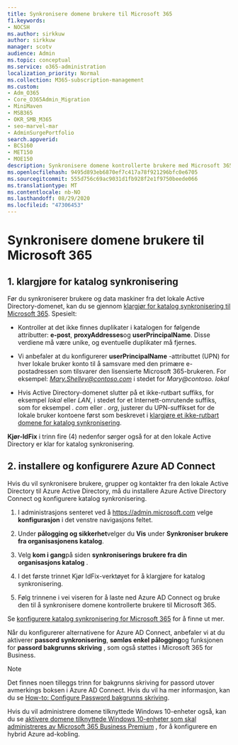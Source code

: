 ```yaml
---
title: Synkronisere domene brukere til Microsoft 365
f1.keywords:
- NOCSH
ms.author: sirkkuw
author: sirkkuw
manager: scotv
audience: Admin
ms.topic: conceptual
ms.service: o365-administration
localization_priority: Normal
ms.collection: M365-subscription-management
ms.custom:
- Adm_O365
- Core_O365Admin_Migration
- MiniMaven
- MSB365
- OKR_SMB_M365
- seo-marvel-mar
- AdminSurgePortfolio
search.appverid:
- BCS160
- MET150
- MOE150
description: Synkronisere domene kontrollerte brukere med Microsoft 365 for bedrifter.
ms.openlocfilehash: 9495d893eb6870ef7c417a78f921296bfc0e6705
ms.sourcegitcommit: 555d756c69ac9031d1fb928f2e1f9750beede066
ms.translationtype: MT
ms.contentlocale: nb-NO
ms.lasthandoff: 08/29/2020
ms.locfileid: "47306453"
---
```

# <a name="synchronize-domain-users-to-microsoft-365"></a>Synkronisere domene brukere til Microsoft 365

## <a name="1-prepare-for-directory-synchronization"></a>1. klargjøre for katalog synkronisering 

Før du synkroniserer brukere og data maskiner fra det lokale Active Directory-domenet, kan du se gjennom [klargjør for katalog synkronisering til Microsoft 365](https://docs.microsoft.com/microsoft-365/enterprise/prepare-for-directory-synchronization). Spesielt:

   - Kontroller at det ikke finnes duplikater i katalogen for følgende attributter: **e-post**, **proxyAddresses**og **userPrincipalName**. Disse verdiene må være unike, og eventuelle duplikater må fjernes.
   
   - Vi anbefaler at du konfigurerer **userPrincipalName** -attributtet (UPN) for hver lokale bruker konto til å samsvare med den primære e-postadressen som tilsvarer den lisensierte Microsoft 365-brukeren. For eksempel: *Mary.Shelley@contoso.com* i stedet for *Mary@contoso. lokal*
   
   - Hvis Active Directory-domenet slutter på et ikke-rutbart suffiks, for eksempel *lokal* eller *LAN*, i stedet for et Internett-omrutende suffiks, som for eksempel *. com* eller *. org*, justerer du UPN-suffikset for de lokale bruker kontoene først som beskrevet i [klargjøre et ikke-rutbart domene for katalog synkronisering](https://docs.microsoft.com/microsoft-365/enterprise/prepare-a-non-routable-domain-for-directory-synchronization). 

**Kjør-IdFix** i trinn fire (4) nedenfor sørger også for at den lokale Active Directory er klar for katalog synkronisering.

## <a name="2-install-and-configure-azure-ad-connect"></a>2. installere og konfigurere Azure AD Connect

Hvis du vil synkronisere brukere, grupper og kontakter fra den lokale Active Directory til Azure Active Directory, må du installere Azure Active Directory Connect og konfigurere katalog synkronisering. 

 1. I administrasjons senteret ved å <a href="https://go.microsoft.com/fwlink/p/?linkid=2024339" target="_blank">https://admin.microsoft.com</a> velge **konfigurasjon** i det venstre navigasjons feltet.

 2. Under **pålogging og sikkerhet**velger du **Vis**  under **Synkroniser brukere fra organisasjonens katalog**.

 3. Velg **kom i gang**på siden **synkroniserings brukere fra din organisasjons katalog** .

 4. I det første trinnet Kjør IdFix-verktøyet for å klargjøre for katalog synkronisering.

 5. Følg trinnene i vei viseren for å laste ned Azure AD Connect og bruke den til å synkronisere domene kontrollerte brukere til Microsoft 365.


Se [konfigurere katalog synkronisering for Microsoft 365](https://docs.microsoft.com/microsoft-365/enterprise/set-up-directory-synchronization) for å finne ut mer.

Når du konfigurerer alternativene for Azure AD Connect, anbefaler vi at du aktiverer **passord synkronisering**, **sømløs enkel pålogging**og funksjonen for **passord bakgrunns skriving** , som også støttes i Microsoft 365 for Business.

> [!NOTE]
> Det finnes noen tilleggs trinn for bakgrunns skriving for passord utover avmerkings boksen i Azure AD Connect. Hvis du vil ha mer informasjon, kan du se [How-to: Configure Password bakgrunns skriving](https://docs.microsoft.com/azure/active-directory/authentication/howto-sspr-writeback). 

Hvis du vil administrere domene tilknyttede Windows 10-enheter også, kan du se [aktivere domene tilknyttede Windows 10-enheter som skal administreres av Microsoft 365 Business Premium](manage-windows-devices.md) , for å konfigurere en hybrid Azure ad-kobling. 